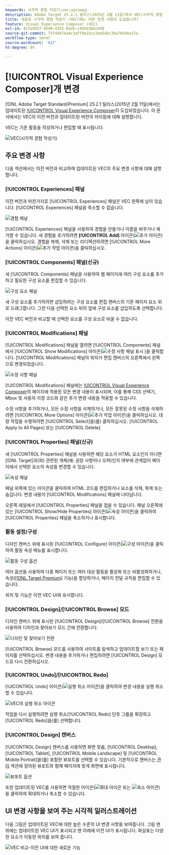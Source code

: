 ```yaml
---
keywords: 시각적 경험 작성기;vec;wysiwyg
description: Adobe Target 25.2.1 릴리스(2025년 2월 11일)에서 VEC(시각적 경험 작성기)에 도입된 변경 사항을 이해합니다.
title: 새로운 시각적 경험 작성기 (VEC)에는 어떤 변경 사항이 도입됩니까?
feature: Visual Experience Composer (VEC)
exl-id: 4c7a5657-93d9-4355-9d2b-c992b36bcb50
source-git-commit: 75f44b7ea4c3aff0e33cc2ee54bc39a705deaf2a
workflow-type: tm+mt
source-wordcount: '617'
ht-degree: 0%

---
```


# [!UICONTROL Visual Experience Composer]개 변경

[!DNL Adobe Target Standard/Premium] 25.2.1 릴리스(2015년 2월 11일)에서는 업데이트된 [!UICONTROL Visual Experience Composer](VEC)이 도입되었습니다. 이 문서에서는 VEC의 이전 버전과 업데이트된 버전의 차이점에 대해 설명합니다.

VEC는 기존 활동을 작성하거나 편집할 때 표시됩니다.

![VEC(시각적 경험 작성기)](/help/main/c-experiences/c-visual-experience-composer/assets/new-vec.png)

## 주요 변경 사항

다음 섹션에서는 이전 버전과 비교하여 업데이트된 VEC의 주요 변경 사항에 대해 설명합니다.

### [!UICONTROL Experiences] 패널

이전 버전과 마찬가지로 [!UICONTROL Experiences] 패널은 VEC 왼쪽에 남아 있습니다. [!UICONTROL Experiences] 패널을 축소할 수 없습니다.

![경험 패널](/help/main/c-experiences/c-visual-experience-composer/assets/experiences-panel.png)

[!UICONTROL Experiences] 패널을 사용하여 경험을 만들거나 이름을 바꾸거나 제거할 수 있습니다. 새 경험을 추가하려면 **[!UICONTROL Add]** 아이콘(![추가 아이콘](/help/main/assets/icons/Add.svg))을 클릭하십시오. 경험을 복제, 삭제 또는 리디렉션하려면 [!UICONTROL More Actions] 아이콘(![추가 작업 아이콘](/help/main/assets/icons/MoreSmall.svg))을 클릭하십시오.

### [!UICONTROL Components] 패널(신규)

새 [!UICONTROL Components] 패널을 사용하여 웹 페이지에 여러 구성 요소를 추가하고 필요한 구성 요소를 편집할 수 있습니다.

![구성 요소 패널](/help/main/c-experiences/c-visual-experience-composer/assets/components-panel.png)

새 구성 요소를 추가하려면 삽입하려는 구성 요소를 편집 캔버스의 기존 페이지 요소 위로 드래그합니다. 그런 다음 선택한 요소 뒤의 앞에 구성 요소를 삽입하도록 선택합니다.

이전 VEC 버전과 비교할 때 선택한 요소를 구성 요소로 바꿀 수 없습니다.

### [!UICONTROL Modifications] 패널

[!UICONTROL Modifications] 패널을 열려면 [!UICONTROL Components] 패널에서 [!UICONTROL Show Modifications] 아이콘(![수정 사항 패널 표시](/help/main/assets/icons/History.svg) )을 클릭합니다. [!UICONTROL Modifications] 패널의 위치가 편집 캔버스의 오른쪽에서 왼쪽으로 변경되었습니다.

![수정 사항 패널](/help/main/c-experiences/c-visual-experience-composer/assets/modifications-panel.png)

[!UICONTROL Modifications] 패널에는 [!UICONTROL Visual Experience Composer](VEC)의 페이지에 적용된 모든 변경 내용이 표시되며, 이를 통해 CSS 선택기, Mbox 및 사용자 지정 코드와 같은 추가 변경 내용을 적용할 수 있습니다.

수정 사항을 추가하거나, 모든 수정 사항을 삭제하거나, 모든 잘못된 수정 사항을 삭제하려면 [!UICONTROL More Options] 아이콘(![추가 작업 아이콘](/help/main/assets/icons/MoreSmall.svg))을 클릭하십시오. 대량 작업을 수행하려면 [!UICONTROL Select]을(를) 클릭하십시오. [!UICONTROL Apply to All Pages] 또는 [!UICONTROL Delete].

### [!UICONTROL Properties] 패널(신규)

새 [!UICONTROL Properties] 패널을 사용하면 해당 요소가 HTML 요소인지 아니면 [!DNL Target]과(와) 관련된 개체(예: 권장 사항이나 오퍼)인지 여부에 관계없이 페이지에서 선택한 요소의 속성을 변경할 수 있습니다.

![속성 패널](/help/main/c-experiences/c-visual-experience-composer/assets/properties-panel.png)

패널 위쪽에 있는 아이콘을 클릭하여 HTML 코드를 편집하거나 요소를 삭제, 복제 또는 숨깁니다. 변경 내용이 [!UICONTROL Modifications] 패널에 나타납니다.

오른쪽 레일에서 [!UICONTROL Properties] 패널을 접을 수 있습니다. 패널 오른쪽에 있는 [!UICONTROL Show/Hide Properties] 아이콘(![속성 아이콘](/help/main/assets/icons/Propertie.svg))을 클릭하여 [!UICONTROL Properties] 패널을 축소하거나 표시합니다.

### 활동 설정/구성

디자인 캔버스 위에 표시된 [!UICONTROL Configure] 아이콘(![구성 아이콘](/help/main/assets/icons/Setting.svg))을 클릭하여 활동 속성 메뉴를 표시합니다.

![활동 구성 옵션](/help/main/c-experiences/c-visual-experience-composer/assets/configure-options.png)

여러 옵션을 사용하여 다중 페이지 또는 여러 대상 활동을 활성화 또는 비활성화하거나, 속성([[!DNL Target Premium]](/help/main/c-intro/intro.md#premium) 기능)을 할당하거나, 페이지 전달 규칙을 편집할 수 있습니다.

위치 및 기능은 이전 VEC UI와 유사합니다.

### [!UICONTROL Design]/[!UICONTROL Browse] 모드

디자인 캔버스 위에 표시된 [!UICONTROL Design]/[!UICONTROL Browse] 전환을 사용하여 디자인과 찾아보기 모드 간에 전환합니다.

![디자인 및 찾아보기 전환](/help/main/c-experiences/c-visual-experience-composer/assets/design-browse-mode.png)

[!UICONTROL Browse] 모드를 사용하여 사이트를 탐색하고 업데이트할 보기 또는 페이지를 선택하십시오. 변경 내용을 추가하거나 편집하려면 [!UICONTROL Design] 모드로 다시 전환하십시오.

### [!UICONTROL Undo]/[!UICONTROL Redo]

[!UICONTROL Undo] 아이콘(![실행 취소 아이콘](/help/main/assets/icons/Undo.svg))을 클릭하여 변경 내용을 실행 취소할 수 있습니다.

![VEC의 실행 취소 아이콘](/help/main/c-experiences/c-visual-experience-composer/assets/undo.png)

작업을 다시 실행하려면 실행 취소/[!UICONTROL Redo] 단추 그룹을 확장하고 [!UICONTROL Redo]을(를) 선택합니다.

### [!UICONTROL Design] 캔버스

[!UICONTROL Design] 캔버스를 사용하면 화면 맞춤, [!UICONTROL Desktop], [!UICONTROL Tablet], [!UICONTROL Mobile Landscape] 및 [!UICONTROL Mobile Portrait]을(를) 포함한 뷰포트를 선택할 수 있습니다. 기본적으로 캔버스는 [관리](/help/main/administrating-target/visual-experience-composer-set-up.md) 섹션에 정의된 뷰포트와 함께 페이지에 맞게 화면에 표시됩니다.

![뷰포트 옵션](/help/main/c-experiences/c-visual-experience-composer/assets/viewports.png)

또한 업데이트된 VEC를 사용하면 적절한 아이콘(![확대 아이콘](/help/main/assets/icons/ZoomIn.svg) 또는 ![축소 아이콘](/help/main/assets/icons/ZoomOut.svg))을 클릭하여 확대하거나 축소할 수 있습니다.

## UI 변경 사항을 보여 주는 시각적 일러스트레이션

다음 그림은 업데이트된 VEC에 대한 높은 수준의 UI 변경 사항을 보여줍니다. 그림 맨 위에는 업데이트된 VEC UI가 표시되고 맨 아래에 이전 UI가 표시됩니다. 화살표는 다양한 요소가 이동한 위치를 보여 줍니다.

![VEC 비교-이전 UI에 대한 새로운 기능](/help/main/c-experiences/c-visual-experience-composer/assets/vec-comparison.png)